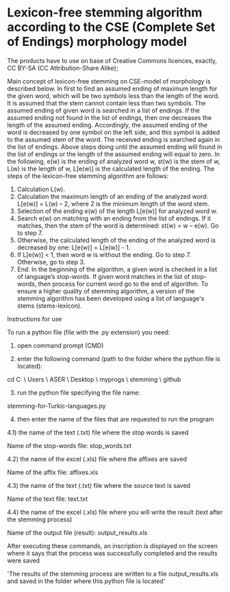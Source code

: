 # Lexicon-free stemming algorithm according to the CSE (Complete Set of Endings) morphology model
The products have to use on base of Creative Commons licences, exactly, CC BY-SA (CC Attribution-Share Alike);

Main concept of lexicon-free stemming on CSE-model of morphology is described below. In first to find an assumed ending of maximum length for the given word, which will be two symbols less than the length of the word. It is assumed that the stem cannot contain less than two symbols. The assumed ending of given word is searched in a list of endings. If the assumed ending not found in the list of endings, then one decreases the length of the assumed ending.  Accordingly, the assumed ending of the word is decreased by one symbol on the left side, and this symbol is added to the assumed stem of the word. The received ending is searched again in the list of endings. Above steps doing until the assumed ending will found in the list of endings or the length of the assumed ending will equal to zero.
In the following, e(w) is the ending of analyzed word w, st(w) is the stem of w, L(w) is the length of w, L[e(w)] is the calculated length of the ending.
The steps of the lexicon-free stemming algorithm are follows:
1. Calculation L(w).
2. Calculation the maximum length of an ending of the analyzed word: L[e(w)] = L(w) – 2, where 2 is the minimum length of the word stem.
3. Selection of the ending e(w) of the length L[e(w)] for analyzed word w.
4. Search e(w) on matching with an ending from the list of endings. If it matches, then the stem of the word is determined: st(w) = w – e(w). Go to step 7.
5. Otherwise, the calculated length of the ending of the analyzed word is decreased by one: L[e(w)] = L[e(w)] - 1.
6. If L[e(w)] < 1, then word w is without the ending. Go to step 7. Otherwise, go to step 3.
7. End.
In the beginning of the algorithm, a given word is checked in a list of language’s stop-words. If given word matches in the list of stop-words, then process for current word go to the end of algorithm.
To ensure a higher quality of stemming algorithm, a version of the stemming algorithm has been developed using a list of language's stems (stems-lexicon).



Instructions for use

To run a python file (file with the .py extension) you need:
1) open command prompt (CMD)

2) enter the following command (path to the folder where the python file is located):

cd C: \ Users \ ASER \ Desktop \ myprogs \ stemming \ github

3) run the python file specifying the file name:

stemming-for-Turkic-languages.py

4) then enter the name of the files that are requested to run the program

4.1) the name of the text (.txt) file where the stop words is saved

Name of the stop-words file: stop_words.txt

4.2) the name of the excel (.xls) file where the affixes are saved

Name of the affix file: affixes.xls

4.3) the name of the text (.txt) file where the source text is saved

Name of the text file: text.txt

4.4) the name of the excel (.xls) file where you will write the result (text after the stemming process)

Name of the output file (result): output_results.xls

After executing these commands, an inscription is displayed on the screen where it says that the process was successfully completed and the results were saved

'The results of the stemming process are written to a file output_results.xls and saved in the folder where this python file is located'
